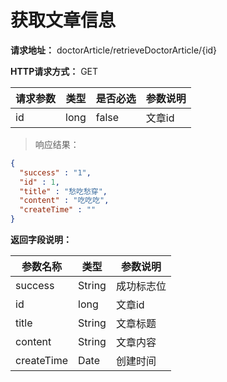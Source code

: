 # 获取文章信息

**请求地址：** doctorArticle/retrieveDoctorArticle/{id}

**HTTP请求方式：** GET

| 请求参数 | 类型 | 是否必选 | 参数说明 |
| -- | -- | -- | -- |
| id | long | false | 文章id |

>响应结果：

```json
{
  "success" : "1",
  "id" : 1,
  "title" : "愁吃愁穿",
  "content" : "吃吃吃",
  "createTime" : ""
}
```

**返回字段说明：**

| 参数名称 | 类型 | 参数说明 |
| -- | -- | -- |
| success | String | 成功标志位 |
| id | long | 文章id |
| title | String | 文章标题 |
| content | String | 文章内容 |
| createTime | Date | 创建时间 |
